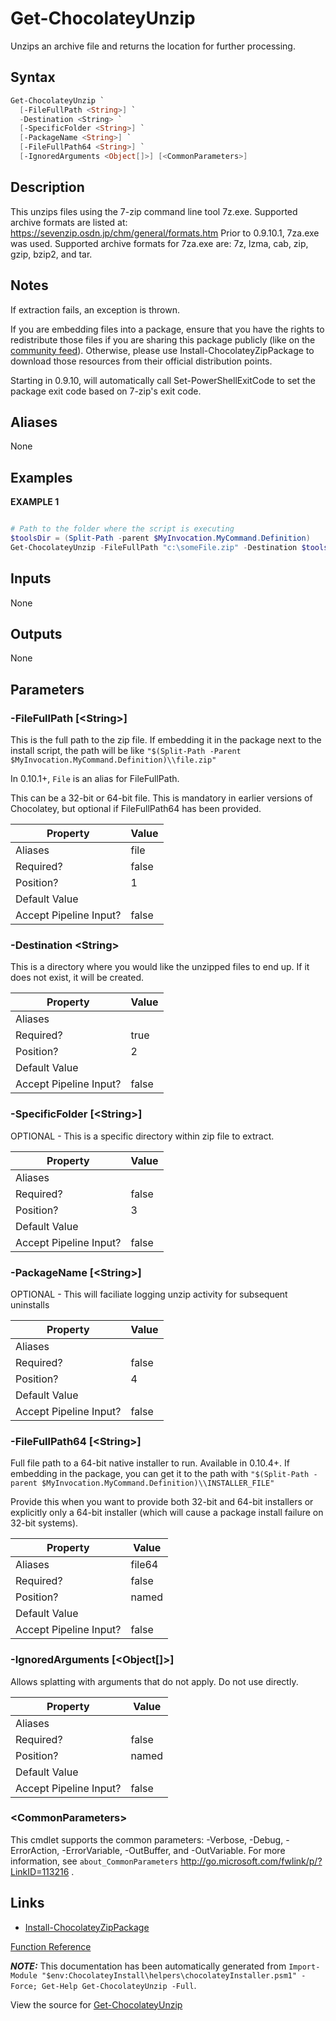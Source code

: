﻿---
Title: Get-ChocolateyUnzip
Description: Information on Get-ChocolateyUnzip function
RedirectFrom: docs/helpers-get-chocolatey-unzip
ShowInNavbar: false
ShowInSidebar: false
---

# Get-ChocolateyUnzip

<!-- This documentation is automatically generated from https://github.com/chocolatey/choco/tree/stable/src/chocolatey.resources/helpers/functions/Get-ChocolateyUnzip.ps1 using https://github.com/chocolatey/choco/tree/stable/GenerateDocs.ps1. Contributions are welcome at the original location(s). -->

Unzips an archive file and returns the location for further processing.

## Syntax

~~~powershell
Get-ChocolateyUnzip `
  [-FileFullPath <String>] `
  -Destination <String> `
  [-SpecificFolder <String>] `
  [-PackageName <String>] `
  [-FileFullPath64 <String>] `
  [-IgnoredArguments <Object[]>] [<CommonParameters>]
~~~

## Description

This unzips files using the 7-zip command line tool 7z.exe.
Supported archive formats are listed at:
https://sevenzip.osdn.jp/chm/general/formats.htm
Prior to 0.9.10.1, 7za.exe was used. Supported archive formats for
7za.exe are: 7z, lzma, cab, zip, gzip, bzip2, and tar.

## Notes

If extraction fails, an exception is thrown.

If you are embedding files into a package, ensure that you have the
rights to redistribute those files if you are sharing this package
publicly (like on the [community feed](https://chocolatey.org/packages)). Otherwise, please use
Install-ChocolateyZipPackage to download those resources from their
official distribution points.

Starting in 0.9.10, will automatically call Set-PowerShellExitCode to
set the package exit code based on 7-zip's exit code.

## Aliases

None

## Examples

 **EXAMPLE 1**

~~~powershell

# Path to the folder where the script is executing
$toolsDir = (Split-Path -parent $MyInvocation.MyCommand.Definition)
Get-ChocolateyUnzip -FileFullPath "c:\someFile.zip" -Destination $toolsDir
~~~

## Inputs

None

## Outputs

None

## Parameters

###  -FileFullPath [&lt;String&gt;]
This is the full path to the zip file. If embedding it in the package
next to the install script, the path will be like
`"$(Split-Path -Parent $MyInvocation.MyCommand.Definition)\\file.zip"`

In 0.10.1+, `File` is an alias for FileFullPath.

This can be a 32-bit or 64-bit file. This is mandatory in earlier versions
of Chocolatey, but optional if FileFullPath64 has been provided.

Property               | Value
---------------------- | -----
Aliases                | file
Required?              | false
Position?              | 1
Default Value          |
Accept Pipeline Input? | false

###  -Destination &lt;String&gt;
This is a directory where you would like the unzipped files to end up.
If it does not exist, it will be created.

Property               | Value
---------------------- | -----
Aliases                |
Required?              | true
Position?              | 2
Default Value          |
Accept Pipeline Input? | false

###  -SpecificFolder [&lt;String&gt;]
OPTIONAL - This is a specific directory within zip file to extract.

Property               | Value
---------------------- | -----
Aliases                |
Required?              | false
Position?              | 3
Default Value          |
Accept Pipeline Input? | false

###  -PackageName [&lt;String&gt;]
OPTIONAL - This will faciliate logging unzip activity for subsequent
uninstalls

Property               | Value
---------------------- | -----
Aliases                |
Required?              | false
Position?              | 4
Default Value          |
Accept Pipeline Input? | false

###  -FileFullPath64 [&lt;String&gt;]
Full file path to a 64-bit native installer to run. Available in 0.10.4+.
If embedding in the package, you can get it to the path with
`"$(Split-Path -parent $MyInvocation.MyCommand.Definition)\\INSTALLER_FILE"`

Provide this when you want to provide both 32-bit and 64-bit
installers or explicitly only a 64-bit installer (which will cause a package
install failure on 32-bit systems).

Property               | Value
---------------------- | ------
Aliases                | file64
Required?              | false
Position?              | named
Default Value          |
Accept Pipeline Input? | false

###  -IgnoredArguments [&lt;Object[]&gt;]
Allows splatting with arguments that do not apply. Do not use directly.

Property               | Value
---------------------- | -----
Aliases                |
Required?              | false
Position?              | named
Default Value          |
Accept Pipeline Input? | false

### &lt;CommonParameters&gt;

This cmdlet supports the common parameters: -Verbose, -Debug, -ErrorAction, -ErrorVariable, -OutBuffer, and -OutVariable. For more information, see `about_CommonParameters` http://go.microsoft.com/fwlink/p/?LinkID=113216 .


## Links

 * [Install-ChocolateyZipPackage](./install-chocolateyzippackage)


[Function Reference](./reference)

***NOTE:*** This documentation has been automatically generated from `Import-Module "$env:ChocolateyInstall\helpers\chocolateyInstaller.psm1" -Force; Get-Help Get-ChocolateyUnzip -Full`.

View the source for [Get-ChocolateyUnzip](https://github.com/chocolatey/choco/tree/stable/src/chocolatey.resources/helpers/functions/Get-ChocolateyUnzip.ps1)
